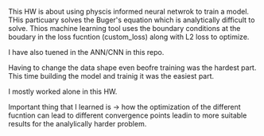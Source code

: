 This HW is about using physcis informed neural netwrok to train a model. THis particuary solves the Buger's equation which is analytically difficult to solve.
Thios machine learning tool uses the boundary conditions at the boudary in the loss fucntion (custom_loss) along with L2 loss to optimize.

I have also tuened in the ANN/CNN in this repo.

Having to change the data shape even beofre training was the hardest part.
This time building the model and trainig it was the easiest part.

I mostly worked alone in this HW.

Important thing that I learned is -> how the optimization of the different fucntion can lead to different convergence points leadin to more suitable results for the analylically harder problem.

